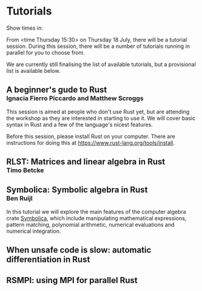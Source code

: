 # Tutorials

Show times in: <timeselector>

From <time Thursday 15:30> on Thursday 18 July, there will be a tutorial session.
During this session, there will be a number of tutorials running in parallel for you to choose
from.

We are currently still finalising the list of available tutorials, but a provisional list is
available below.

<h2 style='margin-bottom:0px'>A beginner's gude to Rust</h2>
<h3 style='margin-top:0px'>Ignacia Fierro Piccardo and Matthew Scroggs</h3>

This session is aimed at people who don't use Rust yet, but are attending the workshop as they
are interested in starting to use it. We will cover basic syntax in Rust and a few of the language's
nicest features.

Before this session, please install Rust on your computer. There are instructions for doing
this at https://www.rust-lang.org/tools/install.

<h2 style='margin-bottom:0px'>RLST: Matrices and linear algebra in Rust</h2>
<h3 style='margin-top:0px'>Timo Betcke</h3>

<h2 style='margin-bottom:0px'>Symbolica: Symbolic algebra in Rust</h2>
<h3 style='margin-top:0px'>Ben Ruijl</h3>

In this tutorial we will explore the main features of the computer algebra crate [Symbolica](https://crates.io/crates/symbolica), which
include manipulating mathematical expressions, pattern matching, polynomial arithmetic, numerical evaluations and numerical
integration.

## When unsafe code is slow: automatic differentiation in Rust

## RSMPI: using MPI for parallel Rust

